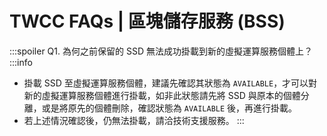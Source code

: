 # TWCC FAQs | 區塊儲存服務 (BSS)

:::spoiler Q1. 為何之前保留的 SSD 無法成功掛載到新的虛擬運算服務個體上？
:::info
- 掛載 SSD 至虛擬運算服務個體，建議先確認其狀態為 `AVAILABLE`，才可以對新的虛擬運算服務個體進行掛載，如非此狀態請先將 SSD 與原本的個體分離，或是將原先的個體刪除，確認狀態為 `AVAILABLE` 後，再進行掛載。
- 若上述情況確認後，仍無法掛載，請洽技術支援服務。
:::
